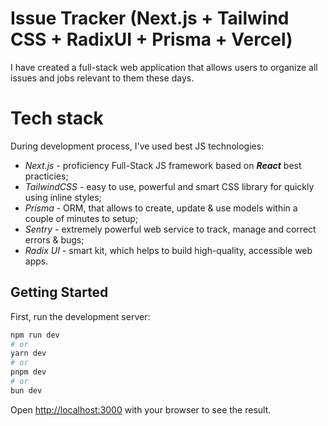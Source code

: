 # Issue Tracker (Next.js + Tailwind CSS + RadixUI + Prisma + Vercel)
I have created a full-stack web application that allows users to organize all issues and jobs relevant to them these days.

# Tech stack
During development process, I've used best JS technologies:
- *Next.js* - proficiency Full-Stack JS framework based on ***React*** best practicies;
- *TailwindCSS* - easy to use, powerful and smart CSS library for quickly using inline styles;
- *Prisma* - ORM, that allows to create, update & use models within a couple of minutes to setup;
- *Sentry* - extremely powerful web service to track, manage and correct errors & bugs;
- *Radix UI* - smart kit, which helps to build high-quality, accessible web apps.

## Getting Started

First, run the development server:

```bash
npm run dev
# or
yarn dev
# or
pnpm dev
# or
bun dev
```

Open [http://localhost:3000](http://localhost:3000) with your browser to see the result.
